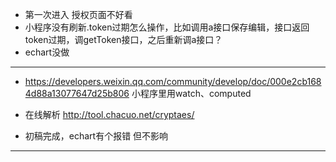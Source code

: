 - 第一次进入 授权页面不好看
- 小程序没有刷新.token过期怎么操作，比如调用a接口保存编辑，接口返回token过期，调getToken接口，之后重新调a接口？
- echart没做
----------------------------------------------------------------------------
- https://developers.weixin.qq.com/community/develop/doc/000e2cb1684d88a13077647d25b806 小程序里用watch、computed
- 在线解析 http://tool.chacuo.net/cryptaes/

- 初稿完成，echart有个报错 但不影响
----------------------------------------------------------------------------